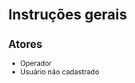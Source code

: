 <head>
<link rel="stylesheet" href="https://kit.fontawesome.com/464715f862.js" crossorigin="anonymous" />
</head>

# Instruções gerais
## Atores
- <i class="fa-duotone fa-user-helmet-safety"></i> Operador
- <i class="fa-duotone fa-user"></i> Usuário não cadastrado
